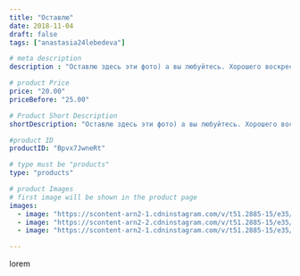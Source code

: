 ```yaml
---
title: "Оставлю"
date: 2018-11-04
draft: false
tags: ["anastasia24lebedeva"]

# meta description
description : "Оставлю здесь эти фото) а вы любуйтесь. Хорошего воскресенья вас и с праздником)))"

# product Price
price: "20.00"
priceBefore: "25.00"

# Product Short Description
shortDescription: "Оставлю здесь эти фото) а вы любуйтесь. Хорошего воскресенья вас и с праздником)))"

#product ID
productID: "Bpvx7JwneRt"

# type must be "products"
type: "products"

# product Images
# first image will be shown in the product page
images:
  - image: "https://scontent-arn2-1.cdninstagram.com/v/t51.2885-15/e35/43083240_432052860660247_6442736622116829241_n.jpg?_nc_ht=scontent-arn2-1.cdninstagram.com&_nc_cat=107&_nc_ohc=omOpNsJiS4wAX_xthVF&se=7&tp=1&oh=a4f131a534ae5139dfbd0ec0a13b338e&oe=605AB313&ig_cache_key=MTkwNDk2MDczMTQ0OTQ3NTc4NQ%3D%3D.2"
  - image: "https://scontent-arn2-2.cdninstagram.com/v/t51.2885-15/e35/43249426_1861166940618444_290561451326898067_n.jpg?_nc_ht=scontent-arn2-2.cdninstagram.com&_nc_cat=100&_nc_ohc=T0kJ6L5z318AX8uvHYM&se=7&tp=1&oh=6c8ae15af9013b686a701e95b8b123ae&oe=605BC166&ig_cache_key=MTkwNDk2MDczMTQ2NjE5NjcxMQ%3D%3D.2"
  - image: "https://scontent-arn2-1.cdninstagram.com/v/t51.2885-15/e35/43913107_254641682070858_5361075806861757924_n.jpg?_nc_ht=scontent-arn2-1.cdninstagram.com&_nc_cat=106&_nc_ohc=WaVEKe1HkHEAX_psBk9&se=7&tp=1&oh=8f519f51115e9aa65665f41996597694&oe=605BC0F8&ig_cache_key=MTkwNDk2MDczMTQ1Nzk1MjU0Mg%3D%3D.2"

---
```

lorem

